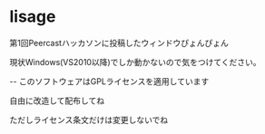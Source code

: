 # lisage
第1回Peercastハッカソンに投稿したウィンドウぴょんぴょん

現状Windows(VS2010以降)でしか動かないので気をつけてください。

--
このソフトウェアはGPLライセンスを適用しています

自由に改造して配布してね

ただしライセンス条文だけは変更しないでね
